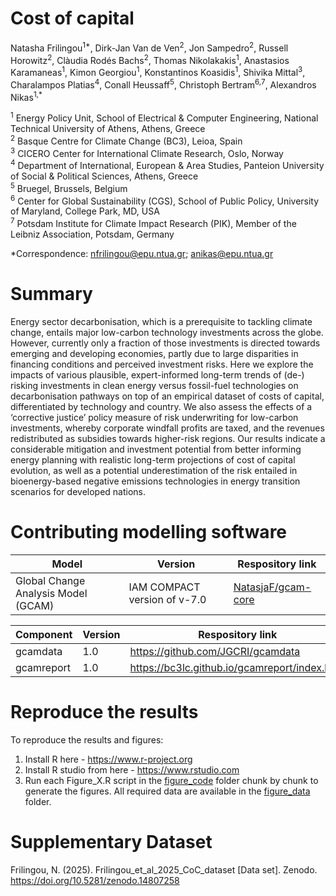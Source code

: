 # Cost of capital
Natasha Frilingou<sup>1*</sup>, Dirk-Jan Van de Ven<sup>2</sup>, Jon Sampedro<sup>2</sup>, Russell Horowitz<sup>2</sup>, Clàudia Rodés Bachs<sup>2</sup>, Thomas Nikolakakis<sup>1</sup>, Anastasios Karamaneas<sup>1</sup>, Kimon Georgiou<sup>1</sup>, Konstantinos Koasidis<sup>1</sup>, Shivika Mittal<sup>3</sup>, Charalampos Platias<sup>4</sup>, Conall Heussaff<sup>5</sup>, Christoph Bertram<sup>6,7</sup>, Alexandros Nikas<sup>1,*</sup>

<sup>1</sup> Energy Policy Unit, School of Electrical & Computer Engineering, National Technical University of Athens, Athens, Greece <br>
<sup>2</sup> Basque Centre for Climate Change (BC3), Leioa, Spain <br>
<sup>3</sup> CICERO Center for International Climate Research, Oslo, Norway <br>
<sup>4</sup> Department of International, European & Area Studies, Panteion University of Social & Political Sciences, Athens, Greece <br>
<sup>5</sup> Bruegel, Brussels, Belgium <br>
<sup>6</sup> Center for Global Sustainability (CGS), School of Public Policy, University of Maryland, College Park, MD, USA <br>
<sup>7</sup> Potsdam Institute for Climate Impact Research (PIK), Member of the Leibniz Association, Potsdam, Germany

*Correspondence: nfrilingou@epu.ntua.gr; anikas@epu.ntua.gr

# Summary
Energy sector decarbonisation, which is a prerequisite to tackling climate change, entails major low-carbon technology investments across the globe. However, currently only a fraction of those investments is directed towards emerging and developing economies, partly due to large disparities in financing conditions and perceived investment risks. Here we explore the impacts of various plausible, expert-informed long-term trends of (de-) risking investments in clean energy versus fossil-fuel technologies on decarbonisation pathways on top of an empirical dataset of costs of capital, differentiated by technology and country. We also assess the effects of a ‘corrective justice’ policy measure of risk underwriting for low-carbon investments, whereby corporate windfall profits are taxed, and the revenues redistributed as subsidies towards higher-risk regions. Our results indicate a considerable mitigation and investment potential from better informing energy planning with realistic long-term projections of cost of capital evolution, as well as a potential underestimation of the risk entailed in bioenergy-based negative emissions technologies in energy transition scenarios for developed nations.

# Contributing modelling software

| Model    | Version | Respository link |
|----------|----------|----------|
|Global Change Analysis Model (GCAM)    |  IAM COMPACT version of v-7.0    | [NatasjaF/gcam-core](https://github.com/NatasjaF/gcam-core/tree/IAM_COMPACT_GCAM7_CoC)   |


| Component    | Version | Respository link | 
|----------|----------|----------|
|gcamdata   |  1.0    |  	https://github.com/JGCRI/gcamdata   |
|gcamreport   |  1.0    |  https://bc3lc.github.io/gcamreport/index.html   |

# Reproduce the results
To reproduce the results and figures:
1. Install R here - <https://www.r-project.org>
2. Install R studio from here - <https://www.rstudio.com>
3. Run each Figure_X.R script in the [figure_code](https://github.com/NatasjaF/Cost_of_capital/tree/main/figure_code) folder chunk by chunk to generate the figures. All required data are available in the [figure_data](https://github.com/NatasjaF/Cost_of_capital/tree/main/figure_data) folder.

# Supplementary Dataset
Frilingou, N. (2025). Frilingou_et_al_2025_CoC_dataset [Data set]. Zenodo. https://doi.org/10.5281/zenodo.14807258
